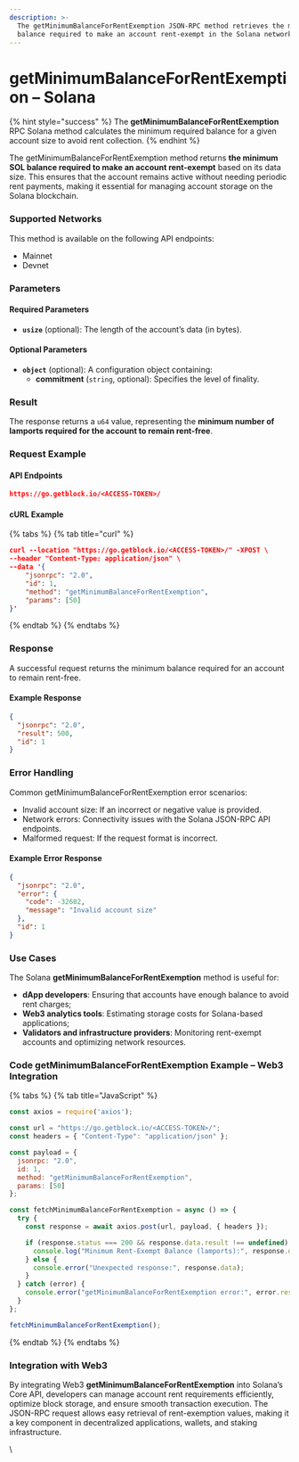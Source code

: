 ```yaml
---
description: >-
  The getMinimumBalanceForRentExemption JSON-RPC method retrieves the minimum
  balance required to make an account rent-exempt in the Solana network.
---
```


# getMinimumBalanceForRentExemption – Solana

{% hint style="success" %}
The **getMinimumBalanceForRentExemption** RPC Solana method calculates the minimum required balance for a given account size to avoid rent collection.
{% endhint %}

The getMinimumBalanceForRentExemption method returns **the minimum SOL balance required to make an account rent-exempt** based on its data size. This ensures that the account remains active without needing periodic rent payments, making it essential for managing account storage on the Solana blockchain.

### Supported Networks

This method is available on the following API endpoints:

* Mainnet
* Devnet

### Parameters

#### Required Parameters

* **`usize`** (optional): The length of the account’s data (in bytes).

#### Optional Parameters

* **`object`** (optional): A configuration object containing:
  * **commitment** (`string`, optional): Specifies the level of finality.

### Result

The response returns a `u64` value, representing the **minimum number of lamports required for the account to remain rent-free**.

### Request Example

#### API Endpoints

```json
https://go.getblock.io/<ACCESS-TOKEN>/
```

#### cURL Example

{% tabs %}
{% tab title="curl" %}
```json
curl --location "https://go.getblock.io/<ACCESS-TOKEN>/" -XPOST \
--header "Content-Type: application/json" \
--data '{
    "jsonrpc": "2.0",
    "id": 1,
    "method": "getMinimumBalanceForRentExemption",
    "params": [50]
}'
```
{% endtab %}
{% endtabs %}

### Response

A successful request returns the minimum balance required for an account to remain rent-free.

#### Example Response

```json
{
  "jsonrpc": "2.0",
  "result": 500,
  "id": 1
}
```

### Error Handling

Common getMinimumBalanceForRentExemption error scenarios:

* Invalid account size: If an incorrect or negative value is provided.
* Network errors: Connectivity issues with the Solana JSON-RPC API endpoints.
* Malformed request: If the request format is incorrect.

#### Example Error Response

```json
{
  "jsonrpc": "2.0",
  "error": {
    "code": -32602,
    "message": "Invalid account size"
  },
  "id": 1
}
```

### Use Cases

The Solana **getMinimumBalanceForRentExemption** method is useful for:

* **dApp developers**: Ensuring that accounts have enough balance to avoid rent charges;
* **Web3 analytics tools**: Estimating storage costs for Solana-based applications;
* **Validators and infrastructure providers**: Monitoring rent-exempt accounts and optimizing network resources.

### Code getMinimumBalanceForRentExemption Example – Web3 Integration

{% tabs %}
{% tab title="JavaScript" %}
```javascript
const axios = require('axios');

const url = "https://go.getblock.io/<ACCESS-TOKEN>/"; 
const headers = { "Content-Type": "application/json" };

const payload = {
  jsonrpc: "2.0",
  id: 1,
  method: "getMinimumBalanceForRentExemption",
  params: [50]
};

const fetchMinimumBalanceForRentExemption = async () => {
  try {
    const response = await axios.post(url, payload, { headers });

    if (response.status === 200 && response.data.result !== undefined) {
      console.log("Minimum Rent-Exempt Balance (lamports):", response.data.result);
    } else {
      console.error("Unexpected response:", response.data);
    }
  } catch (error) {
    console.error("getMinimumBalanceForRentExemption error:", error.response?.data || error.message);
  }
};

fetchMinimumBalanceForRentExemption();

```
{% endtab %}
{% endtabs %}

### Integration with Web3

By integrating Web3 **getMinimumBalanceForRentExemption** into Solana’s Core API, developers can manage account rent requirements efficiently, optimize block storage, and ensure smooth transaction execution. The JSON-RPC request allows easy retrieval of rent-exemption values, making it a key component in decentralized applications, wallets, and staking infrastructure.

\
